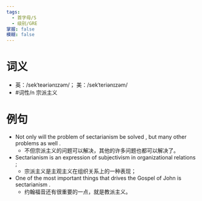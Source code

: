 ```yaml
---
tags:
  - 首字母/S
  - 级别/GRE
掌握: false
模糊: false
---
```

# 词义
- 英：/sekˈteəriənɪzəm/； 美：/sekˈteriənɪzəm/
- #词性/n  宗派主义
# 例句
- Not only will the problem of sectarianism be solved , but many other problems as well .
	- 不但宗派主义的问题可以解决，其他的许多问题也都可以解决了。
- Sectarianism is an expression of subjectivism in organizational relations ;
	- 宗派主义是主观主义在组织关系上的一种表现；
- One of the most important things that drives the Gospel of John is sectarianism .
	- 约翰福音还有很重要的一点，就是教派主义。
